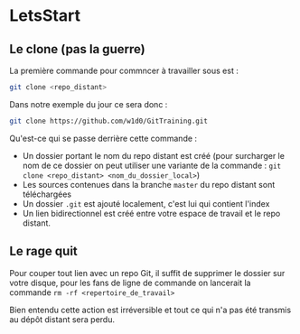 # LetsStart

## Le clone (pas la guerre)
La première commande pour commncer à travailler sous est :
```sh
git clone <repo_distant>
```

Dans notre exemple du jour ce sera donc :
```sh
git clone https://github.com/w1d0/GitTraining.git
```

Qu'est-ce qui se passe derrière cette commande :
- Un dossier portant le nom du repo distant est créé (pour surcharger le nom de ce dossier on peut utiliser une variante de la commande : ```git clone <repo_distant> <nom_du_dossier_local>```)
- Les sources contenues dans la branche ```master``` du repo distant sont téléchargées
- Un dossier ```.git``` est ajouté localement, c'est lui qui contient l'index
- Un lien bidirectionnel est créé entre votre espace de travail et le repo distant.

## Le rage quit
Pour couper tout lien avec un repo Git, il suffit de supprimer le dossier sur votre disque, pour les fans de ligne de commande on lancerait la commande ```rm -rf <repertoire_de_travail>```

Bien entendu cette action est irréversible et tout ce qui n'a pas été transmis au dépôt distant sera perdu.
